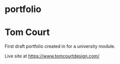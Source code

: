 # portfolio
# Tom Court

First draft portfolio created in for a university module.

Live site at https://www.tomcourtdesign.com/
